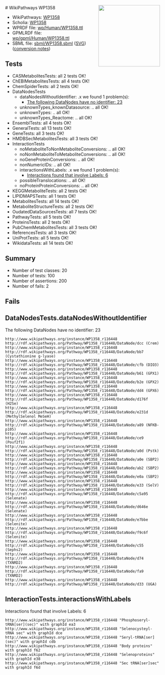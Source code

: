 <img style="float: right; width: 200px" src="../logo.png" />
# WikiPathways WP1358

* WikiPathways: [WP1358](https://identifiers.org/wikipathways:WP1358)
* Scholia: [WP1358](https://scholia.toolforge.org/wikipathways/WP1358)
* WPRDF file: [wp/Human/WP1358.ttl](../wp/Human/WP1358.ttl)
* GPMLRDF file: [wp/gpml/Human/WP1358.ttl](../wp/gpml/Human/WP1358.ttl)
* SBML file: [sbml/WP1358.sbml](../sbml/WP1358.sbml) ([SVG](../sbml/WP1358.svg)) ([conversion notes](../sbml/WP1358.txt))

## Tests
* CASMetabolitesTests: all 2 tests OK!
* ChEBIMetabolitesTests: all 4 tests OK!
* ChemSpiderTests: all 2 tests OK!
* DataNodesTests
    * dataNodesWithoutIdentifier: .x we found 1 problem(s):
        * [The following DataNodes have no identifier: 23](#8792c4b2)
    * unknownTypes_knownDatasource: .. all OK!
    * unknownTypes: .. all OK!
    * unknownTypes_Reactome: .. all OK!
* EnsemblTests: all 4 tests OK!
* GeneralTests: all 13 tests OK!
* GeneTests: all 3 tests OK!
* HMDBSecMetabolitesTests: all 3 tests OK!
* InteractionTests
    * noMetaboliteToNonMetaboliteConversions: .. all OK!
    * noNonMetaboliteToMetaboliteConversions: .. all OK!
    * noGeneProteinConversions: .. all OK!
    * nonNumericIDs: .. all OK!
    * interactionsWithLabels: .x we found 1 problem(s):
        * [Interactions found that involve Labels: 6](#630d267d)
    * possibleTranslocations: .. all OK!
    * noProteinProteinConversions: .. all OK!
* KEGGMetaboliteTests: all 2 tests OK!
* LIPIDMAPSTests: all 1 tests OK!
* MetabolitesTests: all 14 tests OK!
* MetaboliteStructureTests: all 2 tests OK!
* OudatedDataSourcesTests: all 7 tests OK!
* PathwayTests: all 5 tests OK!
* ProteinsTests: all 2 tests OK!
* PubChemMetabolitesTests: all 3 tests OK!
* ReferencesTests: all 3 tests OK!
* UniProtTests: all 5 tests OK!
* WikidataTests: all 14 tests OK!


## Summary

* Number of test classes: 20
* Number of tests: 100
* Number of assertions: 200
* Number of fails: 2

## Fails

<a name="8792c4b2" />

## DataNodesTests.dataNodesWithoutIdentifier

The following DataNodes have no identifier: 23
```
http://www.wikipathways.org/instance/WP1358_r116448 http://rdf.wikipathways.org/Pathway/WP1358_r116448/DataNode/dcc (Crem)
http://www.wikipathways.org/instance/WP1358_r116448 http://rdf.wikipathways.org/Pathway/WP1358_r116448/DataNode/bb7 (Cystathionine g-lyase)
http://www.wikipathways.org/instance/WP1358_r116448 http://rdf.wikipathways.org/Pathway/WP1358_r116448/DataNode/cfb (DIO3)
http://www.wikipathways.org/instance/WP1358_r116448 http://rdf.wikipathways.org/Pathway/WP1358_r116448/DataNode/b61 (GPX1)
http://www.wikipathways.org/instance/WP1358_r116448 http://rdf.wikipathways.org/Pathway/WP1358_r116448/DataNode/b2e (GPX2)
http://www.wikipathways.org/instance/WP1358_r116448 http://rdf.wikipathways.org/Pathway/WP1358_r116448/DataNode/dd4 (GPX6)
http://www.wikipathways.org/instance/WP1358_r116448 http://rdf.wikipathways.org/Pathway/WP1358_r116448/DataNode/d176f (H2Se)
http://www.wikipathways.org/instance/WP1358_r116448 http://rdf.wikipathways.org/Pathway/WP1358_r116448/DataNode/e231d (MethylSelenol MeSeH)
http://www.wikipathways.org/instance/WP1358_r116448 http://rdf.wikipathways.org/Pathway/WP1358_r116448/DataNode/a89 (NFKB-p105)
http://www.wikipathways.org/instance/WP1358_r116448 http://rdf.wikipathways.org/Pathway/WP1358_r116448/DataNode/ce9 (Pouf2f1)
http://www.wikipathways.org/instance/WP1358_r116448 http://rdf.wikipathways.org/Pathway/WP1358_r116448/DataNode/a0d (Pstk)
http://www.wikipathways.org/instance/WP1358_r116448 http://rdf.wikipathways.org/Pathway/WP1358_r116448/DataNode/a0e (SBP2)
http://www.wikipathways.org/instance/WP1358_r116448 http://rdf.wikipathways.org/Pathway/WP1358_r116448/DataNode/ab2 (SBP2)
http://www.wikipathways.org/instance/WP1358_r116448 http://rdf.wikipathways.org/Pathway/WP1358_r116448/DataNode/e0a (SBP2)
http://www.wikipathways.org/instance/WP1358_r116448 http://rdf.wikipathways.org/Pathway/WP1358_r116448/DataNode/e33 (SelV)
http://www.wikipathways.org/instance/WP1358_r116448 http://rdf.wikipathways.org/Pathway/WP1358_r116448/DataNode/c5a95 (Selenate)
http://www.wikipathways.org/instance/WP1358_r116448 http://rdf.wikipathways.org/Pathway/WP1358_r116448/DataNode/d646e (Selenate)
http://www.wikipathways.org/instance/WP1358_r116448 http://rdf.wikipathways.org/Pathway/WP1358_r116448/DataNode/e7bbe (Selenite)
http://www.wikipathways.org/instance/WP1358_r116448 http://rdf.wikipathways.org/Pathway/WP1358_r116448/DataNode/f9c6f (Selenite)
http://www.wikipathways.org/instance/WP1358_r116448 http://rdf.wikipathways.org/Pathway/WP1358_r116448/DataNode/c55 (Sephs2)
http://www.wikipathways.org/instance/WP1358_r116448 http://rdf.wikipathways.org/Pathway/WP1358_r116448/DataNode/d74 (TXNRD2)
http://www.wikipathways.org/instance/WP1358_r116448 http://rdf.wikipathways.org/Pathway/WP1358_r116448/DataNode/fa9 (TXNRD2)
http://www.wikipathways.org/instance/WP1358_r116448 http://rdf.wikipathways.org/Pathway/WP1358_r116448/DataNode/d33 (UGA)
```

<a name="630d267d" />

## InteractionTests.interactionsWithLabels

Interactions found that involve Labels: 6
```
http://www.wikipathways.org/instance/WP1358_r116448 "Phosphoseryl-tRNA[ser](sec)" with graphId ea3
http://www.wikipathways.org/instance/WP1358_r116448 "Selenocysteyl-tRNA sec" with graphId dce
http://www.wikipathways.org/instance/WP1358_r116448 "Seryl-tRNA[ser](sec)" with graphId cdb
http://www.wikipathways.org/instance/WP1358_r116448 "Body proteins" with graphId f62
http://www.wikipathways.org/instance/WP1358_r116448 "Selenoproteins" with graphId e38
http://www.wikipathways.org/instance/WP1358_r116448 "Sec tRNA[ser]sec" with graphId f6d
```

